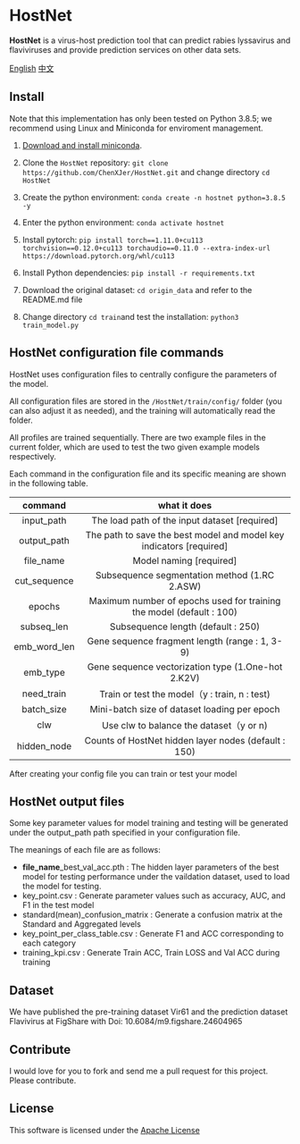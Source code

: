 # HostNet

**HostNet** is a virus-host prediction tool that can predict rabies lyssavirus and flaviviruses and provide prediction services on other data sets.

[English](https://github.com/ChenXJer/HostNet) [中文](https://github.com/ChenXJer/HostNet/tree/main/README_ZH)

## Install

Note that this implementation has only been tested on Python 3.8.5; we recommend using Linux and Miniconda for enviroment management.

1. [Download and install miniconda](https://docs.conda.io/projects/miniconda/en/latest/index.html).

2. Clone the `HostNet` repository: `git clone https://github.com/ChenXJer/HostNet.git` and change directory `cd HostNet`

3. Create the python environment: `conda create -n hostnet python=3.8.5 -y`
4. Enter the python environment: `conda activate hostnet`
5. Install pytorch: `pip install torch==1.11.0+cu113 torchvision==0.12.0+cu113 torchaudio==0.11.0 --extra-index-url https://download.pytorch.org/whl/cu113`
6. Install Python dependencies: `pip install -r requirements.txt`

7. Download the original dataset: `cd origin_data` and refer to the README.md file
8. Change directory `cd train`and test the installation: `python3 train_model.py`

HostNet configuration file commands
---

HostNet uses configuration files to centrally configure the parameters of the model.

 All configuration files are stored in the `/HostNet/train/config/` folder (you can also adjust it as needed), and the training will automatically read the folder. 

All profiles are trained sequentially. There are two example files in the current folder, which are used to test the two given example models respectively.



Each command in the configuration file and its specific meaning are shown in the following table.

|   command    |                         what it does                         |
| :----------: | :----------------------------------------------------------: |
|  input_path  |        The load path of the input dataset [required]         |
| output_path  | The path to save the best model and model key indicators [required] |
|  file_name   |                   Model naming [required]                    |
| cut_sequence |         Subsequence segmentation method (1.RC 2.ASW)         |
|    epochs    | Maximum number of epochs used for training the model (default : 100) |
|  subseq_len  |              Subsequence length (default : 250)              |
| emb_word_len |        Gene sequence fragment length (range : 1, 3-9)        |
|   emb_type   |      Gene sequence vectorization type (1.One-hot 2.K2V)      |
|  need_train  |        Train or test the model（y : train, n : test)         |
|  batch_size  |         Mini-batch size of dataset loading per epoch         |
|     clw      |           Use clw to balance the dataset（y or n)            |
| hidden_node  |     Counts of HostNet hidden layer nodes (default : 150)     |



After creating your config file you can train or test your model

HostNet output files
---

Some key parameter values for model training and testing will be generated under the output_path path specified in your configuration file. 

The meanings of each file are as follows:

- **file_name**_best_val_acc.pth : The hidden layer parameters of the best model for testing performance under the vaildation dataset, used to load the model for testing.
- key_point.csv : Generate parameter values such as accuracy, AUC, and F1 in the test model
- standard(mean)_confusion_matrix : Generate a confusion matrix at the Standard and Aggregated levels
- key_point_per_class_table.csv : Generate F1 and ACC corresponding to each category
- training_kpi.csv : Generate Train ACC, Train LOSS and Val ACC during training

Dataset
---

We have published the pre-training dataset Vir61 and the prediction dataset Flavivirus at FigShare with Doi: 10.6084/m9.figshare.24604965

Contribute
---

I would love for you to fork and send me a pull request for this project.
Please contribute.

License
---

This software is licensed under the [Apache License](http://www.apache.org/licenses/)
